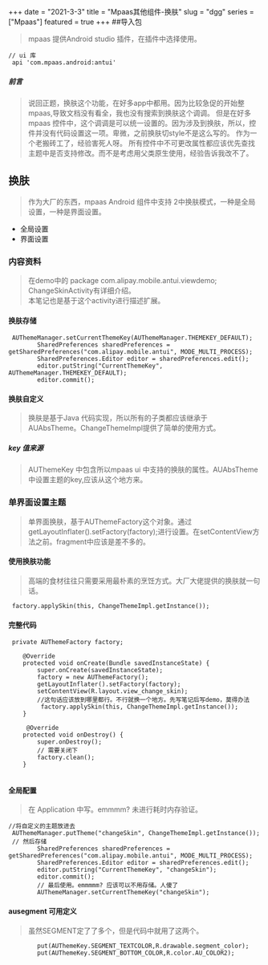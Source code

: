 +++
date = "2021-3-3"
title = "Mpaas其他组件-换肤"
slug = "dgg"
series = ["Mpaas"]
featured = true
+++
##导入包
> mpaas 提供Android studio 插件，在插件中选择使用。
````aidl
// ui 库 
 api 'com.mpaas.android:antui'
```` 
##### 前言
>  说回正题，换肤这个功能，在好多app中都用。因为比较急促的开始整mpaas,导致文档没有看全，我也没有搜索到换肤这个调调。
> 但是在好多mpaas 控件中，这个调调是可以统一设置的。因为涉及到换肤，所以，控件并没有代码设置这一项。卑微，之前换肤切style不是这么写的。
> 作为一个老搬砖工了，经验害死人呀。
> 所有控件中不可更改属性都应该优先查找主题中是否支持修改。而不是考虑用父类原生使用，经验告诉我改不了。
## 换肤
> 作为大厂的东西，mpaas Android 组件中支持 2中换肤模式，一种是全局设置，一种是界面设置。
* 全局设置
* 界面设置
### 内容资料
> 在demo中的  package com.alipay.mobile.antui.viewdemo;  ChangeSkinActivity有详细介绍。<br>
> 本笔记也是基于这个activity进行描述扩展。
#### 换肤存储
````aidl
 AUThemeManager.setCurrentThemeKey(AUThemeManager.THEMEKEY_DEFAULT);
        SharedPreferences sharedPreferences = getSharedPreferences("com.alipay.mobile.antui", MODE_MULTI_PROCESS);
        SharedPreferences.Editor editor = sharedPreferences.edit();
        editor.putString("CurrentThemeKey", AUThemeManager.THEMEKEY_DEFAULT);
        editor.commit();
````
#### 换肤自定义
> 换肤是基于Java 代码实现，所以所有的子类都应该继承于 AUAbsTheme。ChangeThemeImpl提供了简单的使用方式。
##### key 值来源
> AUThemeKey 中包含所以mpaas ui 中支持的换肤的属性。AUAbsTheme中设置主题的key,应该从这个地方来。
### 单界面设置主题
> 单界面换肤，基于AUThemeFactory这个对象。通过 getLayoutInflater().setFactory(factory);进行设置。在setContentView方法之前。fragment中应该是差不多的。
#### 使用换肤功能
> 高端的食材往往只需要采用最朴素的烹饪方式。大厂大佬提供的换肤就一句话。
```aidl
 factory.applySkin(this, ChangeThemeImpl.getInstance());
```
#### 完整代码
````aidl
 private AUThemeFactory factory;

    @Override
    protected void onCreate(Bundle savedInstanceState) {
        super.onCreate(savedInstanceState);
        factory = new AUThemeFactory();
        getLayoutInflater().setFactory(factory);
        setContentView(R.layout.view_change_skin);
        //这句话应该放到哪里都行。不行就换一个地方。先写笔记后写demo，莫得办法
         factory.applySkin(this, ChangeThemeImpl.getInstance());
    }
    
     @Override
    protected void onDestroy() {
        super.onDestroy();
        // 需要关闭下
        factory.clean();
    }
    
````
#### 全局配置
> 在 Application 中写。emmmm? 未进行耗时内存验证。
````aidl
//将自定义的主题放进去
 AUThemeManager.putTheme("changeSkin", ChangeThemeImpl.getInstance());
 // 然后存储
        SharedPreferences sharedPreferences = getSharedPreferences("com.alipay.mobile.antui", MODE_MULTI_PROCESS);
        SharedPreferences.Editor editor = sharedPreferences.edit();
        editor.putString("CurrentThemeKey", "changeSkin");
        editor.commit();
        // 最后使用。emmmmm? 应该可以不用存储。人傻了
        AUThemeManager.setCurrentThemeKey("changeSkin");
````
#### ausegment 可用定义
> 虽然SEGMENT定了了多个，但是代码中就用了这两个。
````aidl
        put(AUThemeKey.SEGMENT_TEXTCOLOR,R.drawable.segment_color);
        put(AUThemeKey.SEGMENT_BOTTOM_COLOR,R.color.AU_COLOR2);
````

